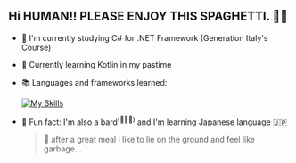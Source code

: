 ## Hi HUMAN!! PLEASE ENJOY THIS SPAGHETTI. 🍝💀

- :school: I'm currently studying C# for .NET Framework (Generation Italy's Course)
- :construction: Currently learning Kotlin in my pastime
- :books: Languages and frameworks learned:
  
  [![My Skills](https://skillicons.dev/icons?i=java,cs,js,jquery,bootstrap,sass,powershell&theme=light)](https://skillicons.dev)
  <!--Java, C#, Javascript, Powershell, jQuery, Bootstrap, SASS-->
- :dizzy: Fun fact: I'm also a bard<sup>(🎸🥁🎹)</sup> and I'm learning Japanese language 🇯🇵
 
  > 👻 after a great meal i like to lie on the ground and feel like garbage...

<!--
**skybru/skybru** is a ✨ _special_ ✨ repository because its `README.md` (this file) appears on your GitHub profile.

Here are some ideas to get you started:

- 🔭 I’m currently working on ...
- 🌱 I’m currently learning ...
- 👯 I’m looking to collaborate on ...
- 🤔 I’m looking for help with ...
- 💬 Ask me about ...
- 📫 How to reach me: ...
- 😄 Pronouns: ...
- ⚡ Fun fact: ...
-->
